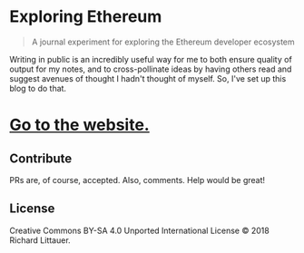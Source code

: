# Exploring Ethereum

> A journal experiment for exploring the Ethereum developer ecosystem

Writing in public is an incredibly useful way for me to both ensure quality of output for my notes, and to cross-pollinate ideas by having others read and suggest avenues of thought I hadn't thought of myself. So, I've set up this blog to do that.

# [Go to the website.](https://richardlitt.github.io/exploring-eth)

## Contribute

PRs are, of course, accepted. Also, comments. Help would be great!

## License

Creative Commons BY-SA 4.0 Unported International License © 2018 Richard Littauer.
